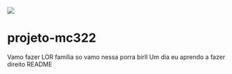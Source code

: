 <img src="https://i.pinimg.com/originals/98/fe/4e/98fe4e6747ba04ee7b192bbbfede7209.png"/>

# projeto-mc322
Vamo fazer LOR família so vamo nessa porra birll
Um dia eu aprendo a fazer direito README

